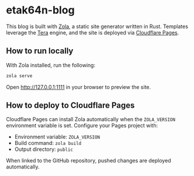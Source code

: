 # etak64n-blog

This blog is built with [Zola](https://www.getzola.org/), a static site generator written in Rust. Templates leverage the [Tera](https://tera.netlify.app/) engine, and the site is deployed via [Cloudflare Pages](https://pages.cloudflare.com/).

## How to run locally
With Zola installed, run the following:

```bash
zola serve
```

Open <http://127.0.0.1:1111> in your browser to preview the site.

## How to deploy to Cloudflare Pages
Cloudflare Pages can install Zola automatically when the `ZOLA_VERSION`
environment variable is set. Configure your Pages project with:

- Environment variable: `ZOLA_VERSION`
- Build command: `zola build`
- Output directory: `public`

When linked to the GitHub repository, pushed changes are deployed automatically.
